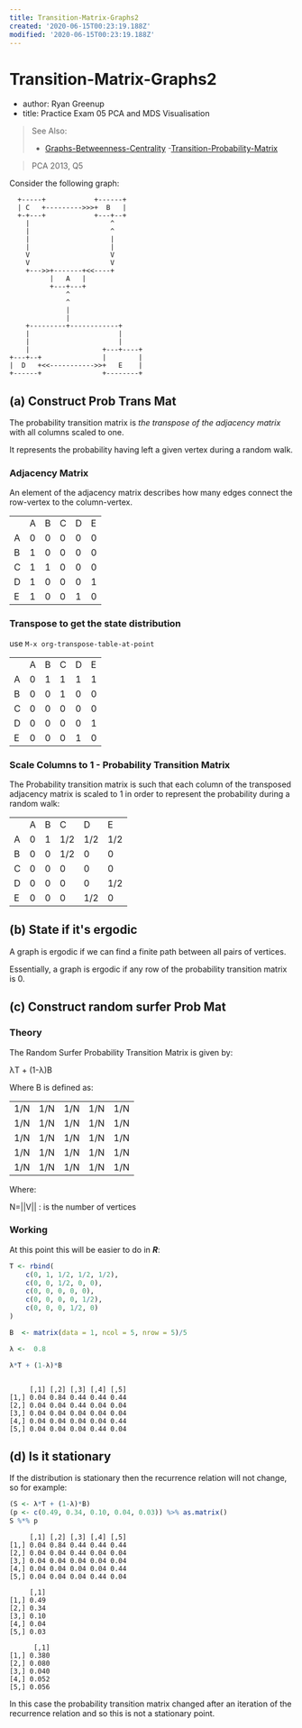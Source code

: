 ```yaml
---
title: Transition-Matrix-Graphs2
created: '2020-06-15T00:23:19.188Z'
modified: '2020-06-15T00:23:19.188Z'
---
```


# Transition-Matrix-Graphs2
- author: Ryan Greenup
- title: Practice Exam 05 PCA and MDS Visualisation
> See Also:
> - [Graphs-Betweenness-Centrality](./../Graphs-Betweenness-Centrality.md)
> -[Transition-Probability-Matrix](./../../../Mathematics/Linear-Algebra/Transition-Probability-Matrix.md)

> PCA 2013, Q5

Consider the following graph:

``` example
  +-----+            +------+
  | C   +--------->>>+  B   |
  +-+---+            +---+--+
    |                    ^
    |                    ^
    |                    |
    |                    |
    V                    V
    V                    V
    +--->>+-------+<<----+
          |   A   |
          +---+---+
              ^
              ^
              |
              |
    +---------+------------+
    |                      |
    |                      |
    |                  +---+----+
+---+--+               |        |
|  D   +<<----------->>+   E    |
+------+               +--------+
```


(a) Construct Prob Trans Mat
----------------------------

The probability transition matrix is *the transpose of the adjacency
matrix* with all columns scaled to one.

It represents the probability having left a given vertex during a random
walk.

### Adjacency Matrix

An element of the adjacency matrix describes how many edges connect the
row-vertex to the column-vertex.

|     |     |     |     |     |     |
|-----|-----|-----|-----|-----|-----|
|     | A   | B   | C   | D   | E   |
| A   | 0   | 0   | 0   | 0   | 0   |
| B   | 1   | 0   | 0   | 0   | 0   |
| C   | 1   | 1   | 0   | 0   | 0   |
| D   | 1   | 0   | 0   | 0   | 1   |
| E   | 1   | 0   | 0   | 1   | 0   |

### Transpose to get the state distribution

use `M-x org-transpose-table-at-point`

|     |     |     |     |     |     |
|-----|-----|-----|-----|-----|-----|
|     | A   | B   | C   | D   | E   |
| A   | 0   | 1   | 1   | 1   | 1   |
| B   | 0   | 0   | 1   | 0   | 0   |
| C   | 0   | 0   | 0   | 0   | 0   |
| D   | 0   | 0   | 0   | 0   | 1   |
| E   | 0   | 0   | 0   | 1   | 0   |

### Scale Columns to 1 - Probability Transition Matrix

The Probability transition matrix is such that each column of the
transposed adjacency matrix is scaled to 1 in order to represent the
probability during a random walk:

|     |     |     |     |     |     |
|-----|-----|-----|-----|-----|-----|
|     | A   | B   | C   | D   | E   |
| A   | 0   | 1   | 1/2 | 1/2 | 1/2 |
| B   | 0   | 0   | 1/2 | 0   | 0   |
| C   | 0   | 0   | 0   | 0   | 0   |
| D   | 0   | 0   | 0   | 0   | 1/2 |
| E   | 0   | 0   | 0   | 1/2 | 0   |

(b) State if it's ergodic
-------------------------

A graph is ergodic if we can find a finite path between all pairs of
vertices.

Essentially, a graph is ergodic if any row of the probability transition
matrix is 0.

(c) Construct random surfer Prob Mat
------------------------------------

### Theory

The Random Surfer Probability Transition Matrix is given by:

λT + (1-λ)B

Where B is defined as:

|     |     |     |     |     |
|-----|-----|-----|-----|-----|
| 1/N | 1/N | 1/N | 1/N | 1/N |
| 1/N | 1/N | 1/N | 1/N | 1/N |
| 1/N | 1/N | 1/N | 1/N | 1/N |
| 1/N | 1/N | 1/N | 1/N | 1/N |
| 1/N | 1/N | 1/N | 1/N | 1/N |

Where:

N=\|\|V\|\|
:   is the number of vertices

### Working

At this point this will be easier to do in ***R***:

``` r
T <- rbind(
    c(0, 1, 1/2, 1/2, 1/2),
    c(0, 0, 1/2, 0, 0),
    c(0, 0, 0, 0, 0),
    c(0, 0, 0, 0, 1/2),
    c(0, 0, 0, 1/2, 0)
)

B  <- matrix(data = 1, ncol = 5, nrow = 5)/5

λ <-  0.8

λ*T + (1-λ)*B
```

``` example

     [,1] [,2] [,3] [,4] [,5]
[1,] 0.04 0.84 0.44 0.44 0.44
[2,] 0.04 0.04 0.44 0.04 0.04
[3,] 0.04 0.04 0.04 0.04 0.04
[4,] 0.04 0.04 0.04 0.04 0.44
[5,] 0.04 0.04 0.04 0.44 0.04
```

(d) Is it stationary
--------------------

If the distribution is stationary then the recurrence relation will not
change, so for example:

``` r
(S <- λ*T + (1-λ)*B)
(p <- c(0.49, 0.34, 0.10, 0.04, 0.03)) %>% as.matrix()
S %*% p
```

``` example
     [,1] [,2] [,3] [,4] [,5]
[1,] 0.04 0.84 0.44 0.44 0.44
[2,] 0.04 0.04 0.44 0.04 0.04
[3,] 0.04 0.04 0.04 0.04 0.04
[4,] 0.04 0.04 0.04 0.04 0.44
[5,] 0.04 0.04 0.04 0.44 0.04

     [,1]
[1,] 0.49
[2,] 0.34
[3,] 0.10
[4,] 0.04
[5,] 0.03

      [,1]
[1,] 0.380
[2,] 0.080
[3,] 0.040
[4,] 0.052
[5,] 0.056
```

In this case the probability transition matrix changed after an
iteration of the recurrence relation and so this is not a stationary
point.
